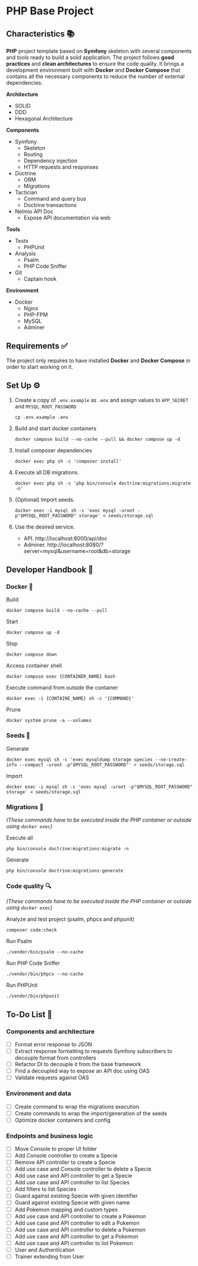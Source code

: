 PHP Base Project
===

## Characteristics 📚

**PHP** project template based on **Symfony** skeleton with several components and tools ready to build a solid application. The project follows **good practices** and **clean architectures** to ensure the code quality. It brings a development environment built with **Docker** and **Docker Compose** that contains all the necessary components to reduce the number of external dependencies.

**Architecture**
- SOLID
- DDD
- Hexagonal Architecture

**Components**
- Symfony 
  - Skeleton
  - Routing
  - Dependency injection
  - HTTP requests and responses
- Doctrine
  - ORM
  - Migrations
- Tactician
  - Command and query bus
  - Doctrine transactions
- Nelmio API Doc
  - Expose API documentation via web

**Tools**
- Tests
  - PHPUnit
- Analysis
  - Psalm
  - PHP Code Sniffer
- Git
  - Captain hook

**Environment**
- Docker
  - Nginx
  - PHP-FPM
  - MySQL
  - Adminer

## Requirements ✅

The project only requires to have installed **Docker** and **Docker Compose** in order to start working on it.

## Set Up ⚙️

1. Create a copy of `.env.example` as `.env` and assign values to `APP_SECRET` and `MYSQL_ROOT_PASSWORD`
    ```shell
    cp .env.example .env
    ```

2. Build and start docker containers
    ```shell
    docker compose build --no-cache --pull && docker compose up -d
    ```

3. Install composer dependencies
    ```shell
    docker exec php sh -c 'composer install'
    ```

4. Execute all DB migrations.
    ```shell
    docker exec php sh -c 'php bin/console doctrine:migrations:migrate -n'
    ```

5. (Optional) Import seeds.
    ```shell
    docker exec -i mysql sh -c 'exec mysql -uroot -p"$MYSQL_ROOT_PASSWORD" storage' < seeds/storage.sql
    ```
   
6. Use the desired service.
    - API. http://localhost:8000/api/doc
    - Adminer. http://localhost:8080/?server=mysql&username=root&db=storage

## Developer Handbook 📖

### Docker 🐋

Build
```shell
docker compose build --no-cache --pull
```

Start
```shell
docker compose up -d
```

Stop
```shell
docker compose down
```

Access container shell
```shell
docker compose exec {CONTAINER_NAME} bash
```

Execute command from outside the container
```shell
docker exec -i {CONTAINE_NAME} sh -c '{COMMAND}'
```

Prune
```shell
docker system prune -a --volumes
```

### Seeds 🌱

Generate
```shell
docker exec mysql sh -c 'exec mysqldump storage species --no-create-info --compact -uroot -p"$MYSQL_ROOT_PASSWORD"' > seeds/storage.sql
```

Import
```shell
docker exec -i mysql sh -c 'exec mysql -uroot -p"$MYSQL_ROOT_PASSWORD" storage' < seeds/storage.sql
```

### Migrations 💾

_(These commands have to be executed inside the PHP container or outside using `docker exec`)_

Execute all
```shell
php bin/console doctrine:migrations:migrate -n
```

Generate
```shell
php bin/console doctrine:migrations:generate
```

### Code quality 🔍

_(These commands have to be executed inside the PHP container or outside using `docker exec`)_

Analyze and test project (psalm, phpcs and phpunit)
```shell
composer code:check
```

Run Psalm
```shell
./vendor/bin/psalm --no-cache
```

Run PHP Code Sniffer
```shell
./vendor/bin/phpcs --no-cache
```

Run PHPUnit
```shell
./vendor/bin/phpunit
```

## To-Do List 📃

### Components and architecture
* [ ] Format error response to JSON
* [ ] Extract response formatting to requests Symfony subscribers to decouple format from controllers
* [ ] Refactor DI to decouple it from the base framework
* [ ] Find a decoupled way to expose an API doc using OAS
* [ ] Validate requests against OAS

### Environment and data
* [ ] Create command to wrap the migrations execution
* [ ] Create commands to wrap the import/generation of the seeds
* [ ] Optimize docker containers and config

### Endpoints and business logic
* [ ] Move Console to proper UI folder
* [ ] Add Console controller to create a Specie
* [ ] Remove API controller to create a Specie
* [ ] Add use case and Console controller to delete a Specie
* [ ] Add use case and API controller to get a Specie
* [ ] Add use case and API controller to list Species
* [ ] Add filters to list Species
* [ ] Guard against existing Specie with given identifier
* [ ] Guard against existing Specie with given name
* [ ] Add Pokemon mapping and custom types
* [ ] Add use case and API controller to create a Pokemon
* [ ] Add use case and API controller to edit a Pokemon
* [ ] Add use case and API controller to delete a Pokemon
* [ ] Add use case and API controller to get a Pokemon
* [ ] Add use case and API controller to list Pokemon
* [ ] User and Authentication
* [ ] Trainer extending from User
